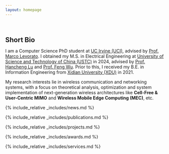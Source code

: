```yaml
---
layout: homepage
---
```


<h1 id="about-me"></h1>

<h2 style="margin: 60px 0px 10px;">Short Bio</h2>

[//]: # (I  was a graduate visiting student at [UC San Diego &#40;UCSD&#41;]&#40;https://ece.ucsd.edu/&#41;, hosted by [Prof. Xinyu Zhang]&#40;http://xyzhang.ucsd.edu/&#41; in 2023. I worked as a research intern with [Prof. Hamid Sadjadpour]&#40;https://users.soe.ucsc.edu/~hamid/&#41; and [Prof. Zouheir Rezki]&#40;https://sites.google.com/site/zouheirrezki/home?authuser=0&#41; at [UC Santa Cruz &#40;UCSC&#41;]&#40;https://engineering.ucsc.edu/departments/electrical-and-computer-engineering/&#41; in 2022.)
I am a Computer Science PhD student at [UC Irvine (UCI)](https://ics.uci.edu/), advised by [Prof. Marco Levorato](https://iasl.ics.uci.edu/people/marco-levorato/). I obtained my M.S. in Electrical Engineering at [University of Science and Technology of China (USTC)](https://en.ustc.edu.cn) in 2024, advised by [Prof. Hancheng Lu](http://staff.ustc.edu.cn/~hclu) and [Prof. Feng Wu](https://scholar.google.com/citations?hl=zh-CN&user=5bInRDEAAAAJ).  Prior to this, I received my B.E. in Information Engineering from [Xidian University (XDU)](https://en.xidian.edu.cn/) in 2021. 

My research interests lie in wireless communication and networking systems, with a focus on theoretical analysis, optimization and system implementation of next-generation wireless architectures like **Cell-Free & User-Centric MIMO** and **Wireless Mobile Edge Computing (MEC)**, etc.


{% include_relative _includes/news.md %}

{% include_relative _includes/publications.md %}

{% include_relative _includes/projects.md %}

{% include_relative _includes/awards.md %}

{% include_relative _includes/services.md %}




